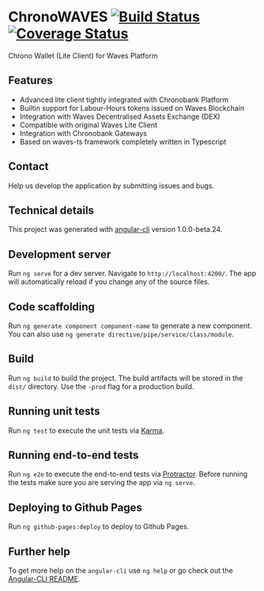 # ChronoWAVES [![Build Status](https://travis-ci.org/ChronoBank/ChronoWAVES.svg?branch=master)](https://travis-ci.org/ChronoBank/ChronoWAVES) [![Coverage Status](https://coveralls.io/repos/github/ChronoBank/ChronoWAVES/badge.svg?branch=master)](https://coveralls.io/github/ChronoBank/ChronoWAVES?branch=master)

Chrono Wallet (Lite Client) for Waves Platform

## Features
- Advanced lite client tightly integrated with Chronobank Platform
- Builtin support for Labour-Hours tokens issued on Waves Blockchain
- Integration with Waves Decentralised Assets Exchange (DEX)
- Compatible with original Waves Lite Client
- Integration with Chronobank Gateways
- Based on waves-ts framework completely written in Typescript

## Contact  

Help us develop the application by submitting issues and bugs.


## Technical details

This project was generated with [angular-cli](https://github.com/angular/angular-cli) version 1.0.0-beta.24.

## Development server
Run `ng serve` for a dev server. Navigate to `http://localhost:4200/`. The app will automatically reload if you change any of the source files.

## Code scaffolding

Run `ng generate component component-name` to generate a new component. You can also use `ng generate directive/pipe/service/class/module`.

## Build

Run `ng build` to build the project. The build artifacts will be stored in the `dist/` directory. Use the `-prod` flag for a production build.

## Running unit tests

Run `ng test` to execute the unit tests via [Karma](https://karma-runner.github.io).

## Running end-to-end tests

Run `ng e2e` to execute the end-to-end tests via [Protractor](http://www.protractortest.org/).
Before running the tests make sure you are serving the app via `ng serve`.

## Deploying to Github Pages

Run `ng github-pages:deploy` to deploy to Github Pages.

## Further help

To get more help on the `angular-cli` use `ng help` or go check out the [Angular-CLI README](https://github.com/angular/angular-cli/blob/master/README.md).
